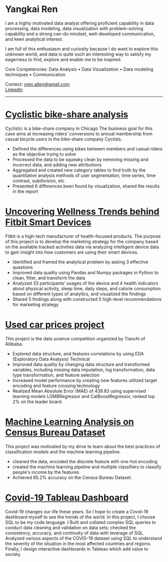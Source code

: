 # Yangkai Ren 

I am a highly motivated data analyst offering proficient capability in data processing, data modeling, data visualization with problem-solving capability and a strong can-do mindset, well-developed communication, and keen analytical interest.

I am full of this enthusiasm and curiosity because I do want to explore this unknown world, and data is quite such an interesting way to satisfy my eagerness to find, explore and enable me to be inspired.

Core Competencies: Data Analysis • Data Visualization • Data modeling techniques • Communication

Contect:
yren.allen@gmail.com  
[LinkedIn](https://www.linkedin.com/in/yangkai-ren-441b64145/)    
    
________________________________________________________________________________________________________________________________________________________________
# [Cyclistic bike-share analysis](https://github.com/YangkaiRen/Bike_Share_Analysis/blob/main/Bike-Share01.ipynb)
Cyclistic is a bike-share company in Chicago
The business goal for this case aims at increasing riders’ conversions to annual membership from casual bicycle users in the bike-share company Cyclists.

+	Defined the differences using bikes between members and casual riders as the objective trying to solve
+	Processed the data to be squeaky clean by removing missing and incorrect data, and adding new attributions
+	Aggregated and created new category tables to find truth by the quantitative analysis methods of user segmentation, time series, time contrast, subdivision, etc
+	Presented 6 differences been found by visualization, shared the results in the report

# [Uncovering Wellness Trends behind Fitbit Smart Devices](https://github.com/YangkaiRen/Fitbit_Smart_Devices_Trends_Analysis/blob/master/BitFit_Case_Study.ipynb)
Fitbit is a high-tech manufacturer of health-focused products. The purpose of this project is to develop the marketing strategy for the company based on the available tracked activities data via analyzing intelligent device data to gain insight into how customers are using their smart devices.   

+	Identified and framed the analytical problem by asking 3 effective questions
+	Improved data quality using Pandas and Numpy packages in Python to clean, filter, and transform the data
+	Analyzed 33 participants’ usages of the device and 4 health indicators about physical activity, sleep time, daily steps, and calorie consumption based on different types of analytics, and visualized the findings
+	Shared 5 findings along with constructed 5 high-level recommendations for marketing strategy


# [Used car prices project ](https://github.com/YangkaiRen/used_car_DA)
This project is the data science competition organized by Tianchi of Allibaba.

+	Explored data structure, and features correlations by using EDA (Exploratory Data Analysis) Technical
+	Improved data quality by changing data structure and transformed variables, including missing data imputation, log transformation, data type transformation, and feature selection
+	Increased model performance by creating new features utilized target encoding and feature crossing technology
+	Realized Mean Absolute Error (MAE) of 439.83 using supervised learning models LGMBRegressor and CatBoostRegressor, ranked top 2% on the leader board.

     

# [Machine Learning Analysis on Census Bureau Dataset](https://github.com/YangkaiRen/Census-Bureau)
This project was motivated by my drive to learn about the best practices of classification models and the machine learning pipeline.

+ cleaned the data, encoded the discrete feature with one-hot encoding
+ created the machine learning pipeline and multiple classifiers to classify people's income by the features
+ Achieved 85.2% accuracy on the Census Bureau Dataset.
       

# [Covid-19 Tableau Dashboard](https://public.tableau.com/app/profile/allen.ren/viz/covid-19dashboard_16403069544190/Dashboard3)
Covid-19 changes our life these years. So I hope to create a Covid-19 dashboard myself to see the trends of the world. In this project, I choose SQL to be my code language. I Built and collated complex SQL queries to conduct data cleaning and validation on data sets; checked the consistency, accuracy, and continuity of data with leverage of SQL. Analyzed various aspects of the COVID-19 dataset using SQL to understand the severity of the situation in the most affected countries and regions. Finally, I design interactive dashboards in Tableau which add value to society.


